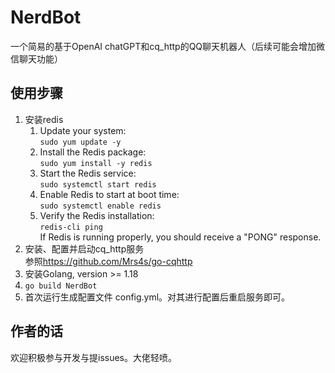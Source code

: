 # NerdBot
一个简易的基于OpenAI chatGPT和cq_http的QQ聊天机器人（后续可能会增加微信聊天功能）

## 使用步骤
1. 安装redis
    1. Update your system:  
`sudo yum update -y`
    2. Install the Redis package:  
`sudo yum install -y redis`
    3. Start the Redis service:  
`sudo systemctl start redis`
    4. Enable Redis to start at boot time:  
`sudo systemctl enable redis`
    5. Verify the Redis installation:  
`redis-cli ping`  
If Redis is running properly, you should receive a "PONG" response.
2. 安装、配置并启动cq_http服务  
参照<https://github.com/Mrs4s/go-cqhttp>
3. 安装Golang, version >= 1.18
4. `go build NerdBot`
5. 首次运行生成配置文件 config.yml。对其进行配置后重启服务即可。
## 作者的话  
欢迎积极参与开发与提issues。大佬轻喷。
